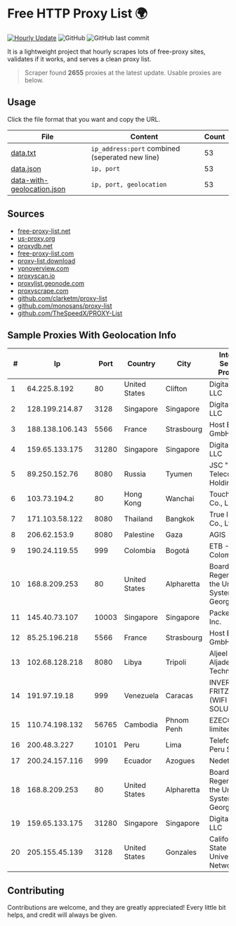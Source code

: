 
# Free HTTP Proxy List 🌍

[![Hourly Update](https://github.com/mertguvencli/http-proxy-list/actions/workflows/main.yml/badge.svg?branch=main)](https://github.com/mertguvencli/http-proxy-list/actions/workflows/main.yml)
![GitHub](https://img.shields.io/github/license/mertguvencli/http-proxy-list)
![GitHub last commit](https://img.shields.io/github/last-commit/mertguvencli/http-proxy-list)

It is a lightweight project that hourly scrapes lots of free-proxy sites, validates if it works, and serves a clean proxy list.


> Scraper found **2655** proxies at the latest update. Usable proxies are below.

## Usage

Click the file format that you want and copy the URL.


|File|Content|Count|
|----|-------|-----|
|[data.txt](https://raw.githubusercontent.com/mertguvencli/http-proxy-list/main/proxy-list/data.txt)|`ip_address:port` combined (seperated new line)|53|
|[data.json](https://raw.githubusercontent.com/mertguvencli/http-proxy-list/main/proxy-list/data.json)|`ip, port`|53|
|[data-with-geolocation.json](https://raw.githubusercontent.com/mertguvencli/http-proxy-list/main/proxy-list/data-with-geolocation.json)|`ip, port, geolocation`|53|

## Sources

* [free-proxy-list.net](https://free-proxy-list.net)
* [us-proxy.org](https://www.us-proxy.org)
* [proxydb.net](http://proxydb.net)
* [free-proxy-list.com](https://free-proxy-list.com/?page=&port=&type%5B%5D=http&type%5B%5D=https&up_time=0&search=Search)
* [proxy-list.download](https://www.proxy-list.download/HTTP)
* [vpnoverview.com](https://vpnoverview.com/privacy/anonymous-browsing/free-proxy-servers)
* [proxyscan.io](https://www.proxyscan.io)
* [proxylist.geonode.com](https://proxylist.geonode.com/api/proxy-list?limit=300&page=1&sort_by=lastChecked&sort_type=desc&protocols=http,https)
* [proxyscrape.com](https://api.proxyscrape.com/v2/?request=displayproxies&protocol=http&timeout=10000&country=all&ssl=all&anonymity=all)
* [github.com/clarketm/proxy-list](https://raw.githubusercontent.com/clarketm/proxy-list/master/proxy-list-raw.txt)
* [github.com/monosans/proxy-list](https://raw.githubusercontent.com/monosans/proxy-list/main/proxies/http.txt)
* [github.com/TheSpeedX/PROXY-List](https://raw.githubusercontent.com/TheSpeedX/PROXY-List/master/http.txt)


## Sample Proxies With Geolocation Info

|#|Ip|Port|Country|City|Internet Service Provider|
|-|--|----|-------|----|-------------------------|
|1|64.225.8.192|80|United States|Clifton|DigitalOcean, LLC|
|2|128.199.214.87|3128|Singapore|Singapore|DigitalOcean, LLC|
|3|188.138.106.143|5566|France|Strasbourg|Host Europe GmbH|
|4|159.65.133.175|31280|Singapore|Singapore|DigitalOcean, LLC|
|5|89.250.152.76|8080|Russia|Tyumen|JSC "ER-Telecom Holding"|
|6|103.73.194.2|80|Hong Kong|Wanchai|TouchPal HK Co., Limited|
|7|171.103.58.122|8080|Thailand|Bangkok|True Internet Co., Ltd.|
|8|206.62.153.9|8080|Palestine|Gaza|AGIS|
|9|190.24.119.55|999|Colombia|Bogotá|ETB - Colombia|
|10|168.8.209.253|80|United States|Alpharetta|Board of Regents of the University System of Georgia|
|11|145.40.73.107|10003|Singapore|Singapore|Packet Host, Inc.|
|12|85.25.196.218|5566|France|Strasbourg|Host Europe GmbH|
|13|102.68.128.218|8080|Libya|Tripoli|Aljeel Aljadeed For Technology|
|14|191.97.19.18|999|Venezuela|Caracas|INVERSIONES FRITZ 78 C.A.(WIFI SOLUTION)|
|15|110.74.198.132|56765|Cambodia|Phnom Penh|EZECOM limited|
|16|200.48.3.227|10101|Peru|Lima|Telefonica del Peru S.A.A.|
|17|200.24.157.116|999|Ecuador|Azogues|Nedetel S.A.|
|18|168.8.209.253|80|United States|Alpharetta|Board of Regents of the University System of Georgia|
|19|159.65.133.175|31280|Singapore|Singapore|DigitalOcean, LLC|
|20|205.155.45.139|3128|United States|Gonzales|California State University Network|



## Contributing

Contributions are welcome, and they are greatly appreciated! Every
little bit helps, and credit will always be given.

